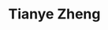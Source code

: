 ---
# Display name
title: Tianye Zheng

# Full Name (for SEO)
first_name: Tianye
last_name: Zheng

# Is this the primary user of the site?
superuser: true

# Role/position
role: Postdoc Fellow

# Organizations/Affiliations
organizations:
  - name: Hong Kong Polytechnic University
    url: 'https://www.polyu.edu.hk/eee/people/academic-staff-and-teaching-staff/prof-jin-wei/'

# Short bio (displayed in user profile at end of posts)
bio: 

interests:
  - Gas sensing in rechargeable batteries
  - Battery materials
  - Electrochemistry


education:
  courses:
    - course: Doctor of Philosophy
      institution: The Hong Kong Polytechnic University
      year: 2021
    - course: Master of Science
      institution: Wageningen University and Research Center
      year: 2016
    - course: Bachelor of Engineering
      institution: Avans University of Applied Sciences,
      year: 2014

# Social/Academic Networking
# For available icons, see: https://docs.hugoblox.com/getting-started/page-builder/#icons
#   For an email link, use "fas" icon pack, "envelope" icon, and a link in the
#   form "mailto:your-email@example.com" or "#contact" for contact widget.
social:
  - icon: envelope
    icon_pack: fas
    link: 'mailto:tianyan.zheng@polyu.edu.hk'
  # - icon: google-scholar
  #   icon_pack: ai
  #   link: https://scholar.google.com/citations?user=h-Qs-_IAAAAJ&hl=zh-CN


# Link to a PDF of your resume/CV from the About widget.
# To enable, copy your resume/CV to `static/files/cv.pdf` and uncomment the lines below.
# - icon: cv
#   icon_pack: ai
#   link: files/cv.pdf

# Enter email to display Gravatar (if Gravatar enabled in Config)
email: ''

# Highlight the author in author lists? (true/false)
highlight_name: true

# Organizational groups that you belong to (for People widget)
#   Set this to `[]` or comment out if you are not using People widget.
user_groups:
  - Postdoc Fellows
---